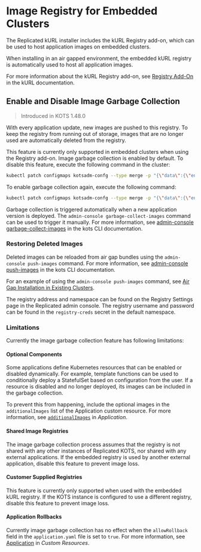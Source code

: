 # Image Registry for Embedded Clusters

The Replicated kURL installer includes the kURL Registry add-on, which can be used to host application images on embedded clusters.

When installing in an air gapped environment, the embedded kURL registry is automatically used to host all application images.

For more information about the kURL Registry add-on, see [Registry Add-On](https://kurl.sh/docs/add-ons/registry) in the kURL documentation.

## Enable and Disable Image Garbage Collection

> Introduced in KOTS 1.48.0

With every application update, new images are pushed to this registry.
To keep the registry from running out of storage, images that are no longer used are automatically deleted from the registry.

This feature is currently only supported in embedded clusters when using the Registry add-on.
Image garbage collection is enabled by default. To disable this feature, execute the following command in the cluster:

```bash
kubectl patch configmaps kotsadm-confg --type merge -p "{\"data\":{\"enable-image-deletion\":\"false\"}}"
```

To enable garbage collection again, execute the following command:
```bash
kubectl patch configmaps kotsadm-confg --type merge -p "{\"data\":{\"enable-image-deletion\":\"true\"}}"
```

Garbage collection is triggered automatically when a new application version is deployed.
The `admin-console garbage-collect-images` command can be used to trigger it manually. For more information, see [admin-console garbage-collect-images](/reference/kots-cli-admin-console-garbage-collect-images/) in the kots CLI documentation.

### Restoring Deleted Images
Deleted images can be reloaded from air gap bundles using the `admin-console push-images` command. For more information, see [admin-console push-images](/reference/kots-cli-admin-console-push-images/) in the kots CLI documentation.

For an example of using the `admin-console push-images` command, see [Air Gap Installation in Existing Clusters](installing-existing-cluster-airgapped).

The registry address and namespace can be found on the Registry Settings page in the Replicated admin console.
The registry username and password can be found in the `registry-creds` secret in the default namespace.

### Limitations
Currently the image garbage collection feature has following limitations:

#### Optional Components
Some applications define Kubernetes resources that can be enabled or disabled dynamically. For example, template functions can be used to conditionally deploy a StatefulSet based on configuration from the user.
If a resource is disabled and no longer deployed, its images can be included in the garbage collection.

To prevent this from happening, include the optional images in the `additionalImages` list of the Application custom resource. For more information, see [`additionalImages`](/reference/custom-resource-application#additionalimages) in _Application_.

#### Shared Image Registries
The image garbage collection process assumes that the registry is not shared with any other instances of Replicated KOTS, nor shared with any external applications. If the embedded registry is used by another external application, disable this feature to prevent image loss.

#### Customer Supplied Registries
This feature is currently only supported when used with the embedded kURL registry.
If the KOTS instance is configured to use a different registry, disable this feature to prevent image loss.

#### Application Rollbacks
Currently image garbage collection has no effect when the `allowRollback` field in the `application.yaml` file is set to `true`. For more information, see [Application](/reference/custom-resource-application) in _Custom Resources_.
